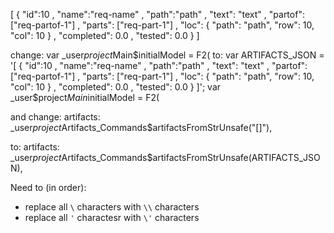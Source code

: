 
[
  { "id":10
  , "name":"req-name"
  , "path":"path"
  , "text": "text"
  , "partof": ["req-partof-1"]
  , "parts": ["req-part-1"]
  , "loc": { "path": "path", "row": 10, "col": 10 }
  , "completed": 0.0
  , "tested": 0.0
  }
]

change:
    var _user$project$Main$initialModel = F2(
to:
var ARTIFACTS_JSON = '[ { "id":10 , "name":"req-name" , "path":"path" , "text": "text" , "partof": ["req-partof-1"] , "parts": ["req-part-1"] , "loc": { "path": "path", "row": 10, "col": 10 } , "completed": 0.0 , "tested": 0.0 } ]';
var _user$project$Main$initialModel = F2(


and change:
    artifacts: _user$project$Artifacts_Commands$artifactsFromStrUnsafe("[]"),

to:
	artifacts: _user$project$Artifacts_Commands$artifactsFromStrUnsafe(ARTIFACTS_JSON),


Need to (in order):
- replace all `\` characters with `\\` characters
- replace all `'` charactesr with `\'` characters
